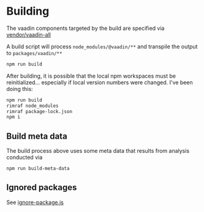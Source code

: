 # Building

The vaadin components targeted by the build are specified via [vendor/vaadin-all](../packages/vendor/vaadin-all/README.md)

A build script will process `node_modules/@vaadin/**` and transpile the output to `packages/vaadin/**`

```bash
npm run build
```

After building, it is possible that the local npm workspaces must be reinitialized... especially if local version numbers were changed. I've been doing this:

```bash
npm run build
rimraf node_modules
rimraf package-lock.json
npm i
```

## Build meta data

The build process above uses some meta data that results from analysis conducted via

```bash
npm run build-meta-data
```

## Ignored packages

See [ignore-package.js](../scripts/ignore-packages.js)
